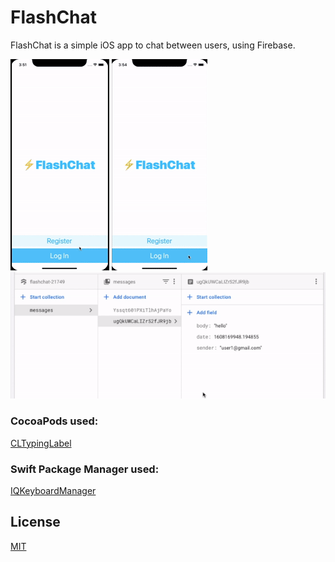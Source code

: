 # FlashChat

FlashChat is a simple iOS app to chat between users, using Firebase.

![](example_1.gif) ![](example_2.gif) ![](example_3.gif)

### CocoaPods used:
[CLTypingLabel](https://github.com/cl7/CLTypingLabel)

### Swift Package Manager used:
[IQKeyboardManager](https://github.com/hackiftekhar/IQKeyboardManager)

## License
[MIT](https://choosealicense.com/licenses/mit/)
